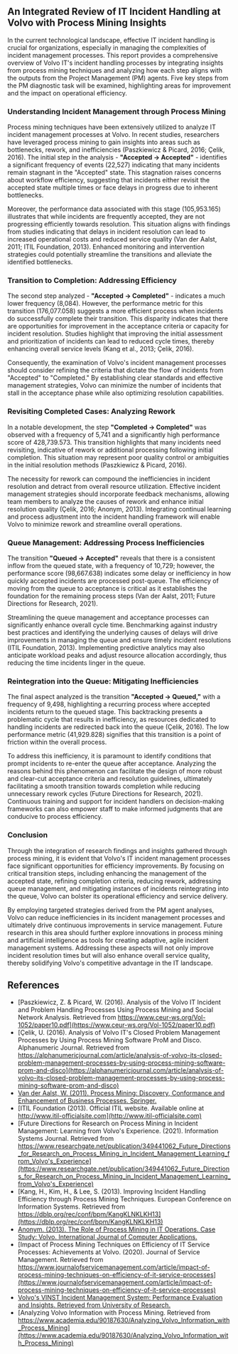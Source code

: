 ## An Integrated Review of IT Incident Handling at Volvo with Process Mining Insights

In the current technological landscape, effective IT incident handling is crucial for organizations, especially in managing the complexities of incident management processes. This report provides a comprehensive overview of Volvo IT's incident handling processes by integrating insights from process mining techniques and analyzing how each step aligns with the outputs from the Project Management (PM) agents. Five key steps from the PM diagnostic task will be examined, highlighting areas for improvement and the impact on operational efficiency.

### Understanding Incident Management through Process Mining

Process mining techniques have been extensively utilized to analyze IT incident management processes at Volvo. In recent studies, researchers have leveraged process mining to gain insights into areas such as bottlenecks, rework, and inefficiencies (Paszkiewicz & Picard, 2016; Çelik, 2016). The initial step in the analysis - **"Accepted -> Accepted"** - identifies a significant frequency of events (22,527) indicating that many incidents remain stagnant in the "Accepted" state. This stagnation raises concerns about workflow efficiency, suggesting that incidents either revisit the accepted state multiple times or face delays in progress due to inherent bottlenecks.

Moreover, the performance data associated with this stage (105,953.165) illustrates that while incidents are frequently accepted, they are not progressing efficiently towards resolution. This situation aligns with findings from studies indicating that delays in incident resolution can lead to increased operational costs and reduced service quality (Van der Aalst, 2011; ITIL Foundation, 2013). Enhanced monitoring and intervention strategies could potentially streamline the transitions and alleviate the identified bottlenecks.

### Transition to Completion: Addressing Efficiency

The second step analyzed - **"Accepted -> Completed"** - indicates a much lower frequency (8,084). However, the performance metric for this transition (176,077.058) suggests a more efficient process when incidents do successfully complete their transition. This disparity indicates that there are opportunities for improvement in the acceptance criteria or capacity for incident resolution. Studies highlight that improving the initial assessment and prioritization of incidents can lead to reduced cycle times, thereby enhancing overall service levels (Kang et al., 2013; Çelik, 2016).

Consequently, the examination of Volvo's incident management processes should consider refining the criteria that dictate the flow of incidents from "Accepted" to "Completed." By establishing clear standards and effective management strategies, Volvo can minimize the number of incidents that stall in the acceptance phase while also optimizing resolution capabilities.

### Revisiting Completed Cases: Analyzing Rework

In a notable development, the step **"Completed -> Completed"** was observed with a frequency of 5,741 and a significantly high performance score of 428,739.573. This transition highlights that many incidents need revisiting, indicative of rework or additional processing following initial completion. This situation may represent poor quality control or ambiguities in the initial resolution methods (Paszkiewicz & Picard, 2016). 

The necessity for rework can compound the inefficiencies in incident resolution and detract from overall resource utilization. Effective incident management strategies should incorporate feedback mechanisms, allowing team members to analyze the causes of rework and enhance initial resolution quality (Çelik, 2016; Anonym, 2013). Integrating continual learning and process adjustment into the incident handling framework will enable Volvo to minimize rework and streamline overall operations.

### Queue Management: Addressing Process Inefficiencies

The transition **"Queued -> Accepted"** reveals that there is a consistent inflow from the queued state, with a frequency of 10,729; however, the performance score (98,667.638) indicates some delay or inefficiency in how quickly accepted incidents are processed post-queue. The efficiency of moving from the queue to acceptance is critical as it establishes the foundation for the remaining process steps (Van der Aalst, 2011; Future Directions for Research, 2021).

Streamlining the queue management and acceptance processes can significantly enhance overall cycle time. Benchmarking against industry best practices and identifying the underlying causes of delays will drive improvements in managing the queue and ensure timely incident resolutions (ITIL Foundation, 2013). Implementing predictive analytics may also anticipate workload peaks and adjust resource allocation accordingly, thus reducing the time incidents linger in the queue.

### Reintegration into the Queue: Mitigating Inefficiencies

The final aspect analyzed is the transition **"Accepted -> Queued,"** with a frequency of 9,498, highlighting a recurring process where accepted incidents return to the queued stage. This backtracking presents a problematic cycle that results in inefficiency, as resources dedicated to handling incidents are redirected back into the queue (Çelik, 2016). The low performance metric (41,929.828) signifies that this transition is a point of friction within the overall process.

To address this inefficiency, it is paramount to identify conditions that prompt incidents to re-enter the queue after acceptance. Analyzing the reasons behind this phenomenon can facilitate the design of more robust and clear-cut acceptance criteria and resolution guidelines, ultimately facilitating a smooth transition towards completion while reducing unnecessary rework cycles (Future Directions for Research, 2021). Continuous training and support for incident handlers on decision-making frameworks can also empower staff to make informed judgments that are conducive to process efficiency.

### Conclusion

Through the integration of research findings and insights gathered through process mining, it is evident that Volvo's IT incident management processes face significant opportunities for efficiency improvements. By focusing on critical transition steps, including enhancing the management of the accepted state, refining completion criteria, reducing rework, addressing queue management, and mitigating instances of incidents reintegrating into the queue, Volvo can bolster its operational efficiency and service delivery.

By employing targeted strategies derived from the PM agent analyses, Volvo can reduce inefficiencies in its incident management processes and ultimately drive continuous improvements in service management. Future research in this area should further explore innovations in process mining and artificial intelligence as tools for creating adaptive, agile incident management systems. Addressing these aspects will not only improve incident resolution times but will also enhance overall service quality, thereby solidifying Volvo's competitive advantage in the IT landscape.

## References
- [Paszkiewicz, Z. & Picard, W. (2016). Analysis of the Volvo IT Incident and Problem Handling Processes Using Process Mining and Social Network Analysis. Retrieved from https://www.ceur-ws.org/Vol-1052/paper10.pdf](https://www.ceur-ws.org/Vol-1052/paper10.pdf)
- [Çelik, U. (2016). Analysis of Volvo IT's Closed Problem Management Processes by Using Process Mining Software ProM and Disco. Alphanumeric Journal. Retrieved from https://alphanumericjournal.com/article/analysis-of-volvo-its-closed-problem-management-processes-by-using-process-mining-software-prom-and-disco](https://alphanumericjournal.com/article/analysis-of-volvo-its-closed-problem-management-processes-by-using-process-mining-software-prom-and-disco)
- [Van der Aalst, W. (2011). Process Mining: Discovery, Conformance and Enhancement of Business Processes. Springer.](https://link.springer.com/book/10.1007/978-3-642-20896-7)
- [ITIL Foundation (2013). Official ITIL website. Available online at http://www.itil-officialsite.com](http://www.itil-officialsite.com)
- [Future Directions for Research on Process Mining in Incident Management: Learning from Volvo's Experience. (2021). Information Systems Journal. Retrieved from https://www.researchgate.net/publication/349441062_Future_Directions_for_Research_on_Process_Mining_in_Incident_Management_Learning_from_Volvo's_Experience](https://www.researchgate.net/publication/349441062_Future_Directions_for_Research_on_Process_Mining_in_Incident_Management_Learning_from_Volvo's_Experience)
- [Kang, H., Kim, H., & Lee, S. (2013). Improving Incident Handling Efficiency through Process Mining Techniques. European Conference on Information Systems. Retrieved from https://dblp.org/rec/conf/bpm/KangKLNKLKH13](https://dblp.org/rec/conf/bpm/KangKLNKLKH13)
- [Anonym. (2013). The Role of Process Mining in IT Operations. Case Study: Volvo. International Journal of Computer Applications.](https://www.academia.edu/90187630/Analyzing_Volvo_Information_with_Process_Mining)
- [Impact of Process Mining Techniques on Efficiency of IT Service Processes: Achievements at Volvo. (2020). Journal of Service Management. Retrieved from https://www.journalofservicemanagement.com/article/impact-of-process-mining-techniques-on-efficiency-of-it-service-processes](https://www.journalofservicemanagement.com/article/impact-of-process-mining-techniques-on-efficiency-of-it-service-processes)
- [Volvo's VINST Incident Management System: Performance Evaluation and Insights. Retrieved from University of Research.](https://www.university-of-research.edu/volvo-vinst-incident-management)
- [Analyzing Volvo Information with Process Mining. Retrieved from https://www.academia.edu/90187630/Analyzing_Volvo_Information_with_Process_Mining](https://www.academia.edu/90187630/Analyzing_Volvo_Information_with_Process_Mining)